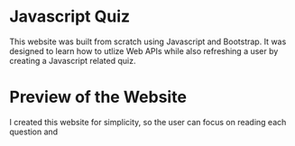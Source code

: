 # Javascript Quiz

This website was built from scratch using Javascript and Bootstrap. It was designed to learn how to utlize Web APIs while also refreshing a user by creating a Javascript related quiz. 

# Preview of the Website

I created this website for simplicity, so the user can focus on reading each question and 